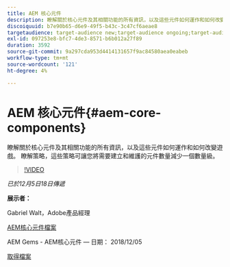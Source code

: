 ```yaml
---
title: AEM 核心元件
description: 瞭解關於核心元件及其相關功能的所有資訊，以及這些元件如何運作和如何改變遊戲。 瞭解策略，這些策略可讓您將需要建立和維護的元件數量減少一個數量級。
discoiquuid: b7e90b65-d6e9-49f5-b43c-3c47cf6aeae8
targetaudience: target-audience new;target-audience ongoing;target-audience upgrader
exl-id: 097253e8-bfc7-4de3-8571-b6b012a27f89
duration: 3592
source-git-commit: 9a297cda953d4414131657f9ac84580aea0eabeb
workflow-type: tm+mt
source-wordcount: '121'
ht-degree: 4%

---
```


# AEM 核心元件{#aem-core-components}

瞭解關於核心元件及其相關功能的所有資訊，以及這些元件如何運作和如何改變遊戲。 瞭解策略，這些策略可讓您將需要建立和維護的元件數量減少一個數量級。

>[!VIDEO](https://video.tv.adobe.com/v/25674/)

*已於12月5日18日傳遞*

**展示者：**

Gabriel Walt，Adobe產品經理

[AEM核心元件檔案](https://helpx.adobe.com/tw/experience-manager/core-components/user-guide.html)

AEM Gems - AEM核心元件 — 日期： 2018/12/05

[取得檔案](assets/aem-gems-aem-sitescorecomponents-12052018.pdf)
